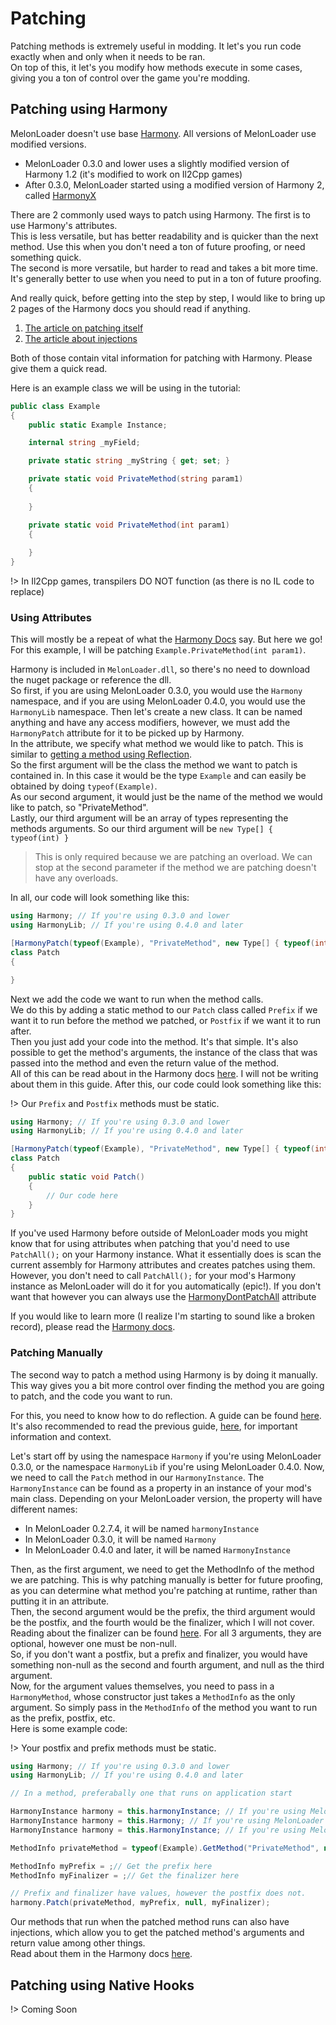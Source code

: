 # Patching

Patching methods is extremely useful in modding. It let's you run code exactly when and only when it needs to be ran.<br>
On top of this, it let's you modify how methods execute in some cases, giving you a ton of control over the game you're modding.

## Patching using Harmony

MelonLoader doesn't use base [Harmony](https://github.com/pardeike/Harmony). All versions of MelonLoader use modified versions. 
- MelonLoader 0.3.0 and lower uses a slightly modified version of Harmony 1.2 (it's modified to work on Il2Cpp games)
- After 0.3.0, MelonLoader started using a modified version of Harmony 2, called [HarmonyX](https://github.com/BepInEx/HarmonyX)

There are 2 commonly used ways to patch using Harmony. The first is to use Harmony's attributes.<br>
This is less versatile, but has better readability and is quicker than the next method. Use this when you don't need a ton of future proofing, or need something quick.<br>
The second is more versatile, but harder to read and takes a bit more time. It's generally better to use when you need to put in a ton of future proofing.

And really quick, before getting into the step by step, I would like to bring up 2 pages of the Harmony docs you should read if anything.
1. [The article on patching itself](https://harmony.pardeike.net/articles/patching.html)
2. [The article about injections](https://harmony.pardeike.net/articles/patching-injections.html)

Both of those contain vital information for patching with Harmony. Please give them a quick read.

Here is an example class we will be using in the tutorial:
```cs
public class Example
{
    public static Example Instance;

    internal string _myField;

    private static string _myString { get; set; }

    private static void PrivateMethod(string param1)
    {
        
    }

    private static void PrivateMethod(int param1)
    {
        
    }
}
```

!> In Il2Cpp games, transpilers DO NOT function (as there is no IL code to replace)

### Using Attributes

This will mostly be a repeat of what the [Harmony Docs](https://harmony.pardeike.net/articles/patching.html) say. But here we go!<br>
For this example, I will be patching `Example.PrivateMethod(int param1)`.

Harmony is included in `MelonLoader.dll`, so there's no need to download the nuget package or reference the dll.<br>
So first, if you are using MelonLoader 0.3.0, you would use the `Harmony` namespace, and if you are using MelonLoader 0.4.0, you would use the `HarmonyLib` namespace.
Then let's create a new class. It can be named anything and have any access modifiers, however, we must add the `HarmonyPatch` attribute for it to be picked up by Harmony.<br>
In the attribute, we specify what method we would like to patch. This is similar to [getting a method using Reflection](modders/reflection?id=calling-a-method-using-reflection).<br>
So the first argument will be the class the method we want to patch is contained in. In this case it would be the type `Example` and can easily be obtained by doing `typeof(Example)`.<br>
As our second argument, it would just be the name of the method we would like to patch, so "PrivateMethod".<br>
Lastly, our third argument will be an array of types representing the methods arguments. So our third argument will be `new Type[] { typeof(int) }`

> This is only required because we are patching an overload. We can stop at the second parameter if the method we are patching doesn't have any overloads.

In all, our code will look something like this:
```cs
using Harmony; // If you're using 0.3.0 and lower
using HarmonyLib; // If you're using 0.4.0 and later

[HarmonyPatch(typeof(Example), "PrivateMethod", new Type[] { typeof(int) })]
class Patch
{

}
```

Next we add the code we want to run when the method calls.<br>
We do this by adding a static method to our `Patch` class called `Prefix` if we want it to run before the method we patched, or `Postfix` if we want it to run after.<br>
Then you just add your code into the method. It's that simple. It's also possible to get the method's arguments, the instance of the class that was passed into the method and even the return value of the method.<br>
All of this can be read about in the Harmony docs [here](https://harmony.pardeike.net/articles/patching-injections.html). I will not be writing about them in this guide.
After this, our code could look something like this:

!> Our `Prefix` and `Postfix` methods must be static.

```cs
using Harmony; // If you're using 0.3.0 and lower
using HarmonyLib; // If you're using 0.4.0 and later

[HarmonyPatch(typeof(Example), "PrivateMethod", new Type[] { typeof(int) })]
class Patch
{
    public static void Patch()
    {
        // Our code here
    }
}
```

If you've used Harmony before outside of MelonLoader mods you might know that for using attributes when patching that you'd need to use `PatchAll();` on your Harmony instance. What it essentially does is scan the current assembly for Harmony attributes and creates patches using them. However, you don't need to call `PatchAll();` for your mod's Harmony instance as MelonLoader will do it for you automatically (epic!). If you don't want that however you can always use the [HarmonyDontPatchAll](modders/attributes?id=harmonydontpatchall) attribute

If you would like to learn more (I realize I'm starting to sound like a broken record), please read the [Harmony docs](https://harmony.pardeike.net/articles/patching.html).

### Patching Manually

The second way to patch a method using Harmony is by doing it manually. This way gives you a bit more control over finding the method you are going to patch, and the code you want to run.

For this, you need to know how to do reflection. A guide can be found [here](modders/reflection). It's also recommended to read the previous guide, [here](modders/patching?id=using-attributes), for important information and context.

Let's start off by using the namespace `Harmony` if you're using MelonLoader 0.3.0, or the namespace `HarmonyLib` if you're using MelonLoader 0.4.0.
Now, we need to call the `Patch` method in our `HarmonyInstance`. The `HarmonyInstance` can be found as a property in an instance of your mod's main class. Depending on your MelonLoader version, the property will have different names:
 - In MelonLoader 0.2.7.4, it will be named `harmonyInstance`
 - In MelonLoader 0.3.0, it will be named `Harmony`
 - In MelonLoader 0.4.0 and later, it will be named `HarmonyInstance`

Then, as the first argument, we need to get the MethodInfo of the method we are patching. This is why patching manually is better for future proofing, as you can determine what method you're patching at runtime, rather than putting it in an attribute.<br>
Then, the second argument would be the prefix, the third argument would be the postfix, and the fourth would be the finalizer, which I will not cover. Reading about the finalizer can be found [here](https://harmony.pardeike.net/articles/patching-finalizer.html). For all 3 arguments, they are optional, however one must be non-null.<br>
So, if you don't want a postfix, but a prefix and finalizer, you would have something non-null as the second and fourth argument, and null as the third argument.<br>
Now, for the argument values themselves, you need to pass in a `HarmonyMethod`, whose constructor just takes a `MethodInfo` as the only argument. So simply pass in the `MethodInfo` of the method you want to run as the prefix, postfix, etc.<br>
Here is some example code:

!> Your postfix and prefix methods must be static.

```cs
using Harmony; // If you're using 0.3.0 and lower
using HarmonyLib; // If you're using 0.4.0 and later

// In a method, preferabally one that runs on application start

HarmonyInstance harmony = this.harmonyInstance; // If you're using MelonLoader 0.2.7.4
HarmonyInstance harmony = this.Harmony; // If you're using MelonLoader 0.3.0
HarmonyInstance harmony = this.HarmonyInstance; // If you're using MelonLoader 0.4.0 and later

MethodInfo privateMethod = typeof(Example).GetMethod("PrivateMethod", new Type [] { typeof(int) });

MethodInfo myPrefix = ;// Get the prefix here
MethodInfo myFinalizer = ;// Get the finalizer here

// Prefix and finalizer have values, however the postfix does not.
harmony.Patch(privateMethod, myPrefix, null, myFinalizer);
```

Our methods that run when the patched method runs can also have injections, which allow you to get the patched method's arguments and return value among other things.<br>
Read about them in the Harmony docs [here](https://harmony.pardeike.net/articles/patching-injections.html).


## Patching using Native Hooks

!> Coming Soon

